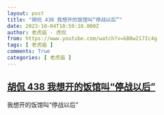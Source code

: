 ```yaml
---
layout: post
title: "胡侃 438 我想开的饭馆叫“停战以后”"
date: 2023-10-04T10:59:18.000Z
author: 老虎庙 · 虎侃
from: https://www.youtube.com/watch?v=kB0w217Ic4g
tags: [ 老虎庙 ]
comments: True
categories: [ 老虎庙 ]
---
```

<!--1696417158000-->
[胡侃 438 我想开的饭馆叫“停战以后”](https://www.youtube.com/watch?v=kB0w217Ic4g)
------

<div>
我想开的饭馆叫“停战以后”
</div>
